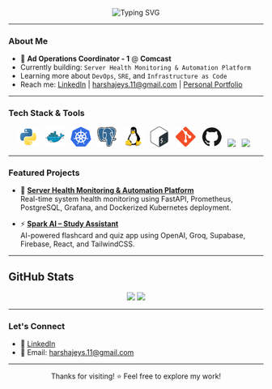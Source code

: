 <p align="center">
  <img 
    src="https://readme-typing-svg.demolab.com?font=Caveat&size=28&duration=3000&pause=1000&color=F75C7E&center=true&vCenter=true&width=500&lines=Hello!+I'm+Harshaavardhan+RS" 
    alt="Typing SVG"
  />
</p>

---

### About Me

- 🏢 **Ad Operations Coordinator - 1** @ **Comcast**
- Currently building: `Server Health Monitoring & Automation Platform`
- Learning more about `DevOps`, `SRE`, and `Infrastructure as Code`
- Reach me: [LinkedIn](https://www.linkedin.com/in/harshaa-hv/) | harshajeys.11@gmail.com | [Personal Portfolio](https://harshaavardhan-s.vercel.app/)

---

### Tech Stack & Tools

<div align="center">
  <img src="https://github.com/devicons/devicon/blob/master/icons/python/python-original.svg" width="40px" /> &nbsp;
  <img src="https://github.com/devicons/devicon/blob/master/icons/docker/docker-original.svg" width="40px" /> &nbsp;
  <img src="https://github.com/devicons/devicon/blob/master/icons/kubernetes/kubernetes-plain.svg" width="40px" /> &nbsp;
  <img src="https://github.com/devicons/devicon/blob/master/icons/postgresql/postgresql-original.svg" width="40px" /> &nbsp;
  <img src="https://github.com/devicons/devicon/blob/master/icons/linux/linux-original.svg" width="40px" /> &nbsp;
  <img src="https://github.com/devicons/devicon/blob/master/icons/bash/bash-original.svg" width="40px" /> &nbsp;
  <img src="https://github.com/devicons/devicon/blob/master/icons/git/git-original.svg" width="40px" /> &nbsp;
  <img src="https://github.com/devicons/devicon/blob/master/icons/github/github-original.svg" width="40px" /> &nbsp;
  <img src="https://www.vectorlogo.zone/logos/grafana/grafana-icon.svg" width="40px" /> &nbsp;
  <img src="https://www.vectorlogo.zone/logos/prometheusio/prometheusio-icon.svg" width="40px" /> &nbsp;
</div>

---

### Featured Projects

- 🔧 [**Server Health Monitoring & Automation Platform**](https://github.com/HarshaVardhan1111/Server-Health-Monitoring-Automation-Platform)  
  Real-time system health monitoring using FastAPI, Prometheus, PostgreSQL, Grafana, and Dockerized Kubernetes deployment.

- ⚡ [**Spark AI – Study Assistant**](https://github.com/HarshaVardhan1111/Spark-AI)  
  AI-powered flashcard and quiz app using OpenAI, Groq, Supabase, Firebase, React, and TailwindCSS.

---

## GitHub Stats

<p align="center">
  <img 
    src="https://github-readme-stats.vercel.app/api?username=HarshaVardhan1111&show_icons=true&hide_border=true&title_color=007acc&text_color=333&icon_color=007acc&bg_color=ffffff00" 
    width="44%" 
  />
  <img 
    src="https://github-readme-stats.vercel.app/api/top-langs/?username=HarshaVardhan1111&layout=compact&hide=html&hide_border=true&title_color=007acc&text_color=333&bg_color=ffffff00" 
    width="44%" 
  />
</p>

---


### Let's Connect

- 💼 [LinkedIn](https://www.linkedin.com/in/harshaa-hv/)
- 📧 Email: harshajeys.11@gmail.com

---

<p align="center">Thanks for visiting! ⭐ Feel free to explore my work!</p>
